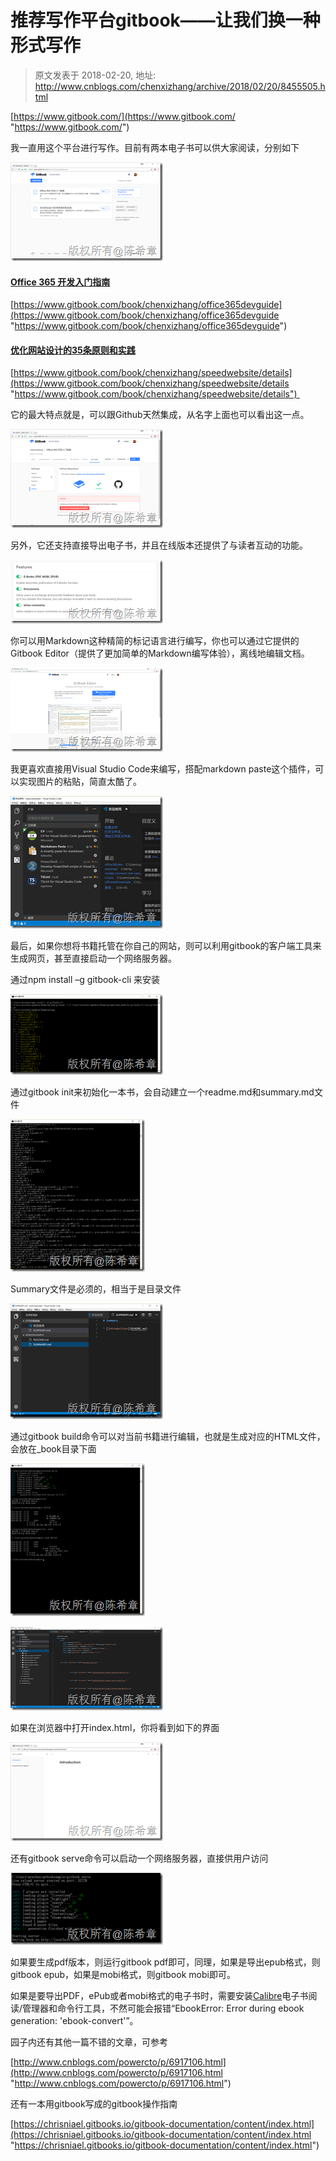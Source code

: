 # 推荐写作平台gitbook——让我们换一种形式写作 
> 原文发表于 2018-02-20, 地址: http://www.cnblogs.com/chenxizhang/archive/2018/02/20/8455505.html 


[https://www.gitbook.com/](https://www.gitbook.com/ "https://www.gitbook.com/")

我一直用这个平台进行写作。目前有两本电子书可以供大家阅读，分别如下

  


[![image](./images/8455505-9072-20180220181401955-1176685801.png "image")](http://images2017.cnblogs.com/blog/9072/201802/9072-20180220181400220-1636060208.png)

#### [Office 365 开发入门指南](https://www.gitbook.com/book/chenxizhang/office365devguide)

[https://www.gitbook.com/book/chenxizhang/office365devguide](https://www.gitbook.com/book/chenxizhang/office365devguide "https://www.gitbook.com/book/chenxizhang/office365devguide")

  


#### [优化网站设计的35条原则和实践](https://www.gitbook.com/book/chenxizhang/speedwebsite)

[https://www.gitbook.com/book/chenxizhang/speedwebsite/details](https://www.gitbook.com/book/chenxizhang/speedwebsite/details "https://www.gitbook.com/book/chenxizhang/speedwebsite/details") 

  


它的最大特点就是，可以跟Github天然集成，从名字上面也可以看出这一点。

[![image](./images/8455505-9072-20180220181402298-1837379163.png "image")](http://images2017.cnblogs.com/blog/9072/201802/9072-20180220181402142-841547520.png)

  


另外，它还支持直接导出电子书，并且在线版本还提供了与读者互动的功能。

[![image](./images/8455505-9072-20180220181402580-609275141.png "image")](http://images2017.cnblogs.com/blog/9072/201802/9072-20180220181402455-891316854.png)

  


你可以用Markdown这种精简的标记语言进行编写，你也可以通过它提供的Gitbook Editor（提供了更加简单的Markdown编写体验），离线地编辑文档。

[![image](./images/8455505-9072-20180220181402986-749454536.png "image")](http://images2017.cnblogs.com/blog/9072/201802/9072-20180220181402814-342780715.png)

我更喜欢直接用Visual Studio Code来编写，搭配markdown paste这个插件，可以实现图片的粘贴，简直太酷了。

[![image](./images/8455505-9072-20180220181403548-243328101.png "image")](http://images2017.cnblogs.com/blog/9072/201802/9072-20180220181403345-1568052247.png)

  


最后，如果你想将书籍托管在你自己的网站，则可以利用gitbook的客户端工具来生成网页，甚至直接启动一个网络服务器。

通过npm install –g gitbook-cli 来安装

[![image](./images/8455505-9072-20180220181403876-1922445768.png "image")](http://images2017.cnblogs.com/blog/9072/201802/9072-20180220181403751-751172.png)

通过gitbook init来初始化一本书，会自动建立一个readme.md和summary.md文件

[![image](./images/8455505-9072-20180220181404345-242494632.png "image")](http://images2017.cnblogs.com/blog/9072/201802/9072-20180220181404158-323671440.png)

Summary文件是必须的，相当于是目录文件

[![image](./images/8455505-9072-20180220181404689-194495490.png "image")](http://images2017.cnblogs.com/blog/9072/201802/9072-20180220181404548-33265153.png)

通过gitbook build命令可以对当前书籍进行编辑，也就是生成对应的HTML文件，会放在\_book目录下面

[![image](./images/8455505-9072-20180220181405064-607128182.png "image")](http://images2017.cnblogs.com/blog/9072/201802/9072-20180220181404892-406399068.png)

[![image](./images/8455505-9072-20180220181405455-945797732.png "image")](http://images2017.cnblogs.com/blog/9072/201802/9072-20180220181405298-42087039.png)

如果在浏览器中打开index.html，你将看到如下的界面

[![image](./images/8455505-9072-20180220181405736-2092086438.png "image")](http://images2017.cnblogs.com/blog/9072/201802/9072-20180220181405611-1183021942.png)

还有gitbook serve命令可以启动一个网络服务器，直接供用户访问

[![image](./images/8455505-9072-20180220181406033-1854546127.png "image")](http://images2017.cnblogs.com/blog/9072/201802/9072-20180220181405892-976788856.png)

如果要生成pdf版本，则运行gitbook pdf即可，同理，如果是导出epub格式，则gitbook epub，如果是mobi格式，则gitbook mobi即可。

  


如果是要导出PDF，ePub或者mobi格式的电子书时，需要安装[Calibre](http://calibre-ebook.com/)电子书阅读/管理器和命令行工具，不然可能会报错“EbookError: Error during ebook generation: 'ebook-convert'”。

  


园子内还有其他一篇不错的文章，可参考

[http://www.cnblogs.com/powercto/p/6917106.html](http://www.cnblogs.com/powercto/p/6917106.html "http://www.cnblogs.com/powercto/p/6917106.html")

还有一本用gitbook写成的gitbook操作指南

[https://chrisniael.gitbooks.io/gitbook-documentation/content/index.html](https://chrisniael.gitbooks.io/gitbook-documentation/content/index.html "https://chrisniael.gitbooks.io/gitbook-documentation/content/index.html")

